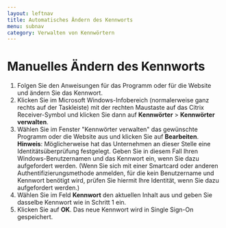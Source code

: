```yaml
---
layout: leftnav
title: Automatisches Ändern des Kennworts
menu: subnav
category: Verwalten von Kennwörtern
---
```


# Manuelles Ändern des Kennworts

1. Folgen Sie den Anweisungen für das Programm oder für die Website und ändern Sie das Kennwort.
1. Klicken Sie im Microsoft Windows-Infobereich (normalerweise ganz rechts auf der Taskleiste) mit der rechten Maustaste auf das Citrix Receiver-Symbol und klicken Sie dann auf **Kennwörter** > **Kennwörter verwalten**.
1. Wählen Sie im Fenster "Kennwörter verwalten" das gewünschte Programm oder die Website aus und klicken Sie auf **Bearbeiten**.
**Hinweis**: Möglicherweise hat das Unternehmen an dieser Stelle eine Identitätsüberprüfung festgelegt. Geben Sie in diesem Fall Ihren Windows-Benutzernamen und das Kennwort ein, wenn Sie dazu aufgefordert werden. (Wenn Sie sich mit einer Smartcard oder anderen Authentifizierungsmethode anmelden, für die kein Benutzername und Kennwort benötigt wird, prüfen Sie hiermit Ihre Identität, wenn Sie dazu aufgefordert werden.)
1. Wählen Sie im Feld **Kennwort** den aktuellen Inhalt aus und geben Sie dasselbe Kennwort wie in Schritt 1 ein.
1. Klicken Sie auf **OK**. Das neue Kennwort wird in Single Sign-On gespeichert.

